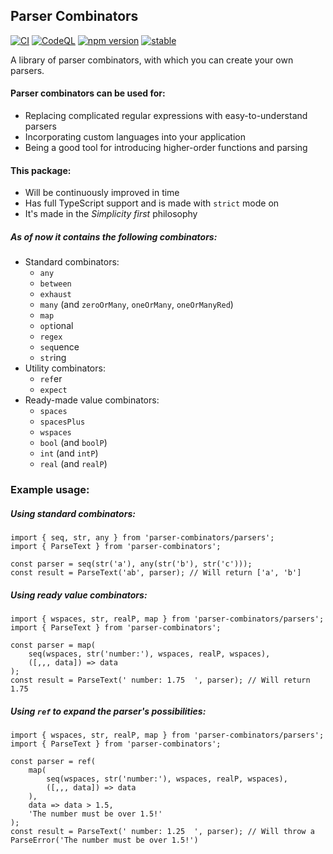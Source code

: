 ## Parser Combinators

[![CI](https://github.com/michalusio/Parser/actions/workflows/CI.yml/badge.svg?branch=master)](https://github.com/michalusio/Parser/actions/workflows/CI.yml)
[![CodeQL](https://github.com/michalusio/Parser/actions/workflows/codeql-analysis.yml/badge.svg?branch=master)](https://github.com/michalusio/Parser/actions/workflows/codeql-analysis.yml)
[![npm version](https://badge.fury.io/js/parser-combinators.svg)](https://badge.fury.io/js/parser-combinators)
[![stable](http://badges.github.io/stability-badges/dist/stable.svg)](http://github.com/badges/stability-badges)

A library of parser combinators, with which you can create your own parsers.

#### Parser combinators can be used for:

- Replacing complicated regular expressions with easy-to-understand parsers
- Incorporating custom languages into your application
- Being a good tool for introducing higher-order functions and parsing

#### This package:

- Will be continuously improved in time
- Has full TypeScript support and is made with `strict` mode on
- It's made in the _Simplicity first_ philosophy

##### As of now it contains the following combinators:

- Standard combinators:
  - `any`
  - `between`
  - `exhaust`
  - `many` (and `zeroOrMany`, `oneOrMany`, `oneOrManyRed`)
  - `map`
  - `opt`ional
  - `regex`
  - `seq`uence
  - `str`ing
- Utility combinators:
  - `ref`er
  - `expect`
- Ready-made value combinators:
  - `spaces`
  - `spacesPlus`
  - `wspaces`
  - `bool` (and `boolP`)
  - `int` (and `intP`)
  - `real` (and `realP`)

### Example usage:

##### Using standard combinators:

    import { seq, str, any } from 'parser-combinators/parsers';
    import { ParseText } from 'parser-combinators';

    const parser = seq(str('a'), any(str('b'), str('c')));
    const result = ParseText('ab', parser); // Will return ['a', 'b']

##### Using ready value combinators:

    import { wspaces, str, realP, map } from 'parser-combinators/parsers';
    import { ParseText } from 'parser-combinators';

    const parser = map(
        seq(wspaces, str('number:'), wspaces, realP, wspaces),
        ([,,, data]) => data
    );
    const result = ParseText(' number: 1.75  ', parser); // Will return 1.75

##### Using `ref` to expand the parser's possibilities:

    import { wspaces, str, realP, map } from 'parser-combinators/parsers';
    import { ParseText } from 'parser-combinators';

    const parser = ref(
        map(
            seq(wspaces, str('number:'), wspaces, realP, wspaces),
            ([,,, data]) => data
        ),
        data => data > 1.5,
        'The number must be over 1.5!'
    );
    const result = ParseText(' number: 1.25  ', parser); // Will throw a ParseError('The number must be over 1.5!')

